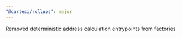 ```yaml
---
"@cartesi/rollups": major
---
```


Removed deterministic address calculation entrypoints from factories
